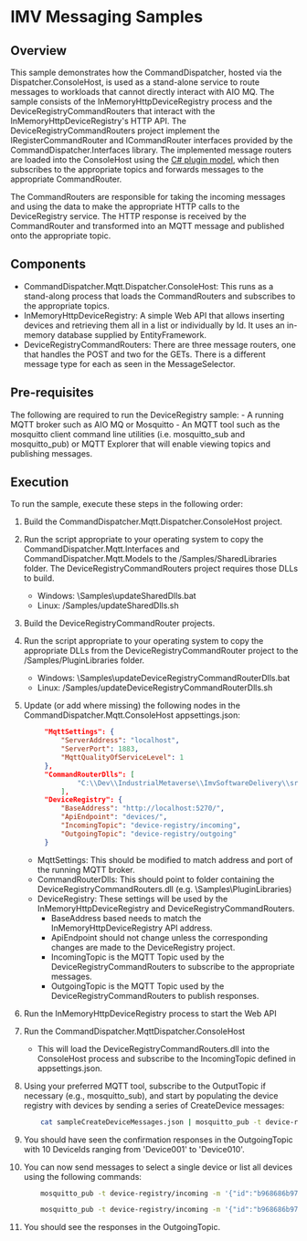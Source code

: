 # IMV Messaging Samples

## Overview

This sample demonstrates how the CommandDispatcher, hosted via the Dispatcher.ConsoleHost, is used as a stand-alone service to route messages to workloads that cannot directly interact with AIO MQ. The sample consists of the InMemoryHttpDeviceRegistry process and the DeviceRegistryCommandRouters that interact with the InMemoryHttpDeviceRegistry's HTTP API. The DeviceRegistryCommandRouters project implement the IRegisterCommandRouter and ICommandRouter interfaces provided by the CommandDispatcher.Interfaces library. The implemented message routers are loaded into the ConsoleHost using the [C# plugin model](https://learn.microsoft.com/en-us/dotnet/core/tutorials/creating-app-with-plugin-support), which then subscribes to the appropriate topics and forwards messages to the appropriate CommandRouter.

The CommandRouters are responsible for taking the incoming messages and using the data to make the appropriate HTTP calls to the DeviceRegistry service. The HTTP response is received by the CommandRouter and transformed into an MQTT message and published onto the appropriate topic.

## Components

- CommandDispatcher.Mqtt.Dispatcher.ConsoleHost: This runs as a stand-along process that loads the CommandRouters and subscribes to the appropriate topics.
- InMemoryHttpDeviceRegistry: A simple Web API that allows inserting devices and retrieving them all in a list or individually by Id. It uses an in-memory database supplied by EntityFramework.
- DeviceRegistryCommandRouters: There are three message routers, one that handles the POST and two for the GETs. There is a different message type for each as seen in the MessageSelector.

## Pre-requisites

The following are required to run the DeviceRegistry sample:
    - A running MQTT broker such as AIO MQ or Mosquitto
    - An MQTT tool such as the mosquitto client command line utilities (i.e. mosquitto_sub and mosquitto_pub) or MQTT Explorer that will enable viewing topics and publishing messages.

## Execution

To run the sample, execute these steps in the following order:

1. Build the CommandDispatcher.Mqtt.Dispatcher.ConsoleHost project.
2. Run the script appropriate to your operating system to copy the CommandDispatcher.Mqtt.Interfaces and CommandDispatcher.Mqtt.Models to the /Samples/SharedLibraries folder. The DeviceRegistryCommandRouters project requires those DLLs to build.
   - Windows: \Samples\updateSharedDlls.bat
   - Linux: /Samples/updateSharedDlls.sh
3. Build the DeviceRegistryCommandRouter projects.
4. Run the script appropriate to your operating system to copy the appropriate DLLs from the DeviceRegistryCommandRouter project to the /Samples/PluginLibraries folder.
   - Windows: \Samples\updateDeviceRegistryCommandRouterDlls.bat
   - Linux: /Samples/updateDeviceRegistryCommandRouterDlls.sh
5. Update (or add where missing) the following nodes in the CommandDispatcher.Mqtt.ConsoleHost appsettings.json:

   ```json
        "MqttSettings": {
            "ServerAddress": "localhost",
            "ServerPort": 1883,
            "MqttQualityOfServiceLevel": 1
        },
        "CommandRouterDlls": [
                "C:\\Dev\\IndustrialMetaverse\\ImvSoftwareDelivery\\src\\CommandDispatcher\\Samples\\PluginLibraries\\DeviceRegistryCommandRouters.dll"
            ],
        "DeviceRegistry": {
            "BaseAddress": "http://localhost:5270/",
            "ApiEndpoint": "devices/",
            "IncomingTopic": "device-registry/incoming",
            "OutgoingTopic": "device-registry/outgoing"
        }
   ```

    - MqttSettings: This should be modified to match address and port of the running MQTT broker.
    - CommandRouterDlls: This should point to folder containing the DeviceRegistryCommandRouters.dll (e.g. \Samples\PluginLibraries)
    - DeviceRegistry: These settings will be used by the InMemoryHttpDeviceRegistry and DeviceRegistryCommandRouters.
      - BaseAddress based needs to match the InMemoryHttpDeviceRegistry API address.
      - ApiEndpoint should not change unless the corresponding changes are made to the DeviceRegistry project.
      - IncomingTopic is the MQTT Topic used by the DeviceRegistryCommandRouters to subscribe to the appropriate messages.
      - OutgoingTopic is the MQTT Topic used by the DeviceRegistryCommandRouters to publish responses.
6. Run the InMemoryHttpDeviceRegistry process to start the Web API
7. Run the CommandDispatcher.MqttDispatcher.ConsoleHost
   - This will load the DeviceRegistryCommandRouters.dll into the ConsoleHost process and subscribe to the IncomingTopic defined in appsettings.json.
8. Using your preferred MQTT tool, subscribe to the OutputTopic if necessary (e.g., mosquitto_sub), and start by populating the device registry with devices by sending a series of CreateDevice messages:

    ```bash
        cat sampleCreateDeviceMessages.json | mosquitto_pub -t device-registry/incoming -l
    ```

9. You should have seen the confirmation responses in the OutgoingTopic with 10 DeviceIds ranging from 'Device001' to 'Device010'.
10. You can now send messages to select a single device or list all devices using the following commands:

    ```bash
        mosquitto_pub -t device-registry/incoming -m '{"id":"b968686b979040a19e38e55280cf56bc", "correlationId":"180dca13-81b7-49e5-a081-9bf47be645ec", "contextId":"71df678b-fec8-46c0-ad2d-585116067177", "messageType":"GetDevice", "payload":"1", "createdAt":"2023-12-04T07:27:50.351065Z"}'

        mosquitto_pub -t device-registry/incoming -m '{"id":"b968686b979040a19e38e55280cf56bc", "correlationId":"180dca13-81b7-49e5-a081-9bf47be645ec", "contextId":"71df678b-fec8-46c0-ad2d-585116067177", "messageType":"GetAllDevices", "payload":"", "createdAt":"2023-12-04T07:27:50.351065Z"}'

    ```
11. You should see the responses in the OutgoingTopic.